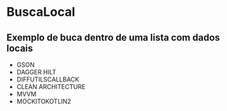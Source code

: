 # BuscaLocal

## Exemplo de buca dentro de uma lista com dados locais


- GSON
- DAGGER HILT
- DIFFUTILSCALLBACK
- CLEAN ARCHITECTURE
- MVVM
- MOCKITOKOTLIN2

